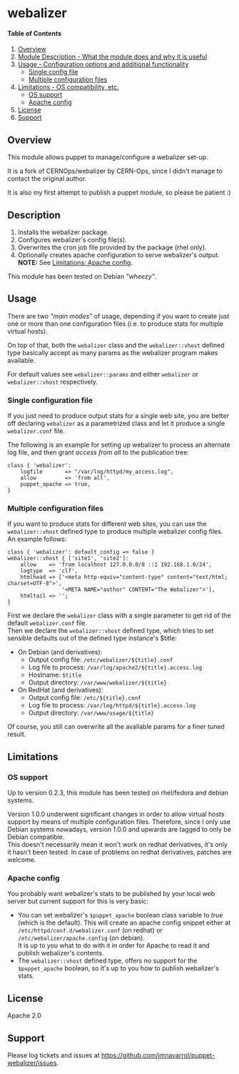 # webalizer

#### Table of Contents

1. [Overview](#overview)
2. [Module Description - What the module does and why it is useful](#description)
3. [Usage - Configuration options and additional functionality](#usage)
	* [Single config file](#single-config-file)
	* [Multiple configuration files](#multiple-configuration-files)
4. [Limitations - OS compatibility, etc.](#limitations)
	* [OS support](os-support)
	* [Apache config](#apache-config)
5. [License](#license)
6. [Support](#support)


## Overview
This module allows puppet to manage/configure a webalizer set-up.

It is a fork of CERNOps/webalizer by CERN-Ops, since I didn't manage to contact the original author.

It is also my first attempt to publish a puppet module, so please be patient :)

## Description
1. Installs the webalizer package.
2. Configures webalizer's config file(s). 
3. Overwrites the cron job file provided by the package (rhel only).
4. Optionally creates apache configuration to serve webalizer's output.  
	**NOTE:** See [Limitations: Apache config](#apache-config).

This module has been tested on Debian *"wheezy"*.

## Usage
There are two *"main modes"* of usage, depending if you want to create just one or more than one configuration files (i.e. to produce stats for multiple virtual hosts).

On top of that, both the `webalizer` class and the `webalizer::vhost` defined type basically accept as many params as the webalizer program makes available.

For default values see `webalizer::params` and either `webalizer` or `webalizer::vhost` respectively.

### Single configuration file
If you just need to produce output stats for a single web site, you are better off declaring `webalizer` as a parametrized class and let it produce a single `webalizer.conf` file.

The following is an example for setting up webalizer to process an alternate log file, and then grant *access from all* to the publication tree:
```puppet
class { 'webalizer':
	logfile       => "/var/log/httpd/my_access.log",
	allow         => 'from all',
	puppet_apache => true,
}
```

### Multiple configuration files
If you want to produce stats for different web sites, you can use the `webalizer::vhost` defined type to produce multiple webalizer config files.  An example follows:
```puppet
class { 'webalizer': default_config => false }
webalizer::vhost { ['site1', 'site2']:
	allow    => 'from localhost 127.0.0.0/8 ::1 192.168.1.0/24',
	logtype  => 'clf',
	htmlhead => ['<meta http-equiv="content-type" content="text/html; charset=UTF-8">',
	             '<META NAME="author" CONTENT="The Webalizer">'],
	htmltail => '';
}
```

First we declare the `webalizer` class with a single parameter to get rid of the default `webalizer.conf` file.  
Then we declare the `webalizer::vhost` defined type, which tries to set sensible defaults out of the defined type instance's $title:
* On Debian (and derivatives):
	* Output config file: `/etc/webalizer/${title}.conf`
	* Log file to process: `/var/log/apache2/${title}.access.log`
	* Hostname: `$title`
	* Output directory: `/var/www/webalizer/${title}`
* On RedHat (and derivatives):
	* Output config file: `/etc/${title}.conf`
	* Log file to process: `/var/log/httpd/${title}.access.log`
	* Output directory: `/var/www/usage/${title}`

Of course, you still can overwrite all the avaliable params for a finer tuned result.

## Limitations

### OS support
Up to version 0.2.3, this module has been tested on rhel/fedora and debian systems.

Version 1.0.0 underwent significant changes in order to allow virtual hosts support by means of multiple configuration files.  Therefore, since I only use Debian systems nowadays, version 1.0.0 and upwards are tagged to only be Debian compatible.  
This doesn't necessarily mean it won't work on redhat derivatives, it's only it hasn't been tested.  In case of problems on redhat derivatives, patches are welcome.

### Apache config
You probably want webalizer's stats to be published by your local web server but current support for this is very basic:
* You can set webalizer's `$puppet_apache` boolean class variable to *true* (which is the default).  This will create an apache config snippet either at `/etc/httpd/conf.d/webalizer.conf` (on redhat) or `/etc/webalizer/apache.config` (on debian).  
It is up to you what to do with it in order for Apache to read it and publish webalizer's contents.
* The `webalizer::vhost` defined type, offers no support for the `$puppet_apache` boolean, so it's up to you how to publish webalizer's stats.

## License
Apache 2.0

## Support
Please log tickets and issues at https://github.com/jmnavarrol/puppet-webalizer/issues.
